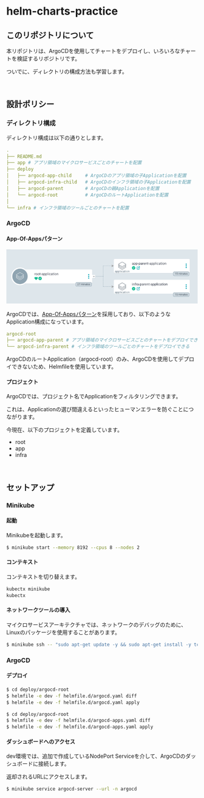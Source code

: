 # helm-charts-practice

## このリポジトリについて

本リポジトリは、ArgoCDを使用してチャートをデプロイし、いろいろなチャートを検証するリポジトリです。

ついでに、ディレクトリの構成方法も学習します。

<br>

## 設計ポリシー

### ディレクトリ構成

ディレクトリ構成は以下の通りとします。

```yaml
.
├── README.md
├── app # アプリ領域のマイクロサービスごとのチャートを配置
├── deploy
│   ├── argocd-app-child     # ArgoCDのアプリ領域の子Applicationを配置
│   ├── argocd-infra-child   # ArgoCDのインフラ領域の子Applicationを配置
│   ├── argocd-parent        # ArgoCDの親Applicationを配置
│   └── argocd-root          # ArgoCDのルートApplicationを配置
│
└── infra # インフラ領域のツールごとのチャートを配置
```

### ArgoCD

#### App-Of-Appsパターン

<img src="https://raw.githubusercontent.com/hiroki-it/helm-charts-practice/main/root-application.png" alt="root-application" style="zoom:80%;" />


ArgoCDでは、[App-Of-Appsパターン](https://argo-cd.readthedocs.io/en/stable/operator-manual/cluster-bootstrapping/#app-of-apps-pattern)を採用しており、以下のようなApplication構成になっています。

```yaml
argocd-root
├── argocd-app-parent # アプリ領域のマイクロサービスごとのチャートをデプロイできる。
└── argocd-infra-parent # インフラ領域のツールごとのチャートをデプロイできる
```

ArgoCDのルートApplication（argocd-root）のみ、ArgoCDを使用してデプロイできないため、Helmfileを使用しています。


#### プロジェクト

ArgoCDでは、プロジェクト名でApplicationをフィルタリングできます。

これは、Applicationの選び間違えるといったヒューマンエラーを防ぐことにつながります。

今現在、以下のプロジェクトを定義しています。

- root
- app
- infra

<br>

## セットアップ

### Minikube

#### 起動

Minikubeを起動します。

```bash
$ minikube start --memory 8192 --cpus 8 --nodes 2
```

#### コンテキスト

コンテキストを切り替えます。

```bash
kubectx minikube
kubectx
```

#### ネットワークツールの導入

マイクロサービスアーキテクチャでは、ネットワークのデバッグのために、Linuxのパッケージを使用することがあります。

```bash
$ minikube ssh -- "sudo apt-get update -y && sudo apt-get install -y tcptraceroute"
```

### ArgoCD

#### デプロイ

```bash
$ cd deploy/argocd-root
$ helmfile -e dev -f helmfile.d/argocd.yaml diff
$ helmfile -e dev -f helmfile.d/argocd.yaml apply
```

```bash
$ cd deploy/argocd-root
$ helmfile -e dev -f helmfile.d/argocd-apps.yaml diff
$ helmfile -e dev -f helmfile.d/argocd-apps.yaml apply
```

#### ダッシュボードへのアクセス

dev環境では、追加で作成しているNodePort Serviceを介して、ArgoCDのダッシュボードに接続します。

返却されるURLにアクセスします。

```bash
$ minikube service argocd-server --url -n argocd
```
